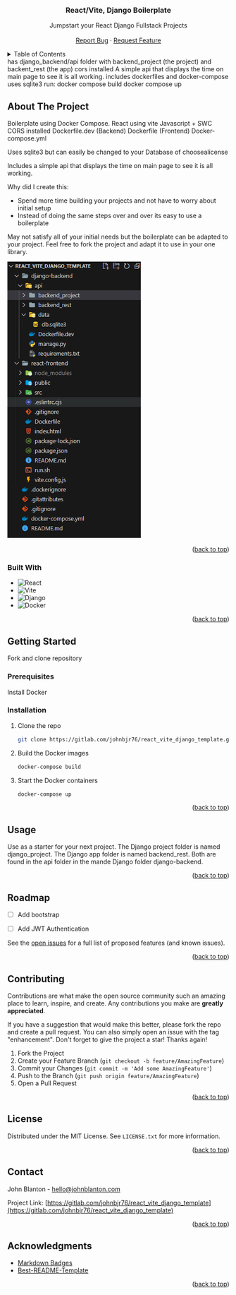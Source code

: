 <a name="readme-top"></a>




<!-- PROJECT LOGO -->
<br />
<div align="center">
 

  <h3 align="center">React/Vite, Django Boilerplate</h3>

  <p align="center">
    Jumpstart your React Django Fullstack Projects
    <br />
    <br />
    <a href="https://gitlab.com/johnbjr76/react_vite_django_template/-/issues">Report Bug</a>
    ·
    <a href="https://gitlab.com/johnbjr76/react_vite_django_template/-/issues">Request Feature</a>
  </p>
</div>



<!-- TABLE OF CONTENTS -->
<details>
  <summary>Table of Contents</summary>
  <ol>
    <li>
      <a href="#about-the-project">About The Project</a>
      <ul>
        <li><a href="#built-with">Built With</a></li>
      </ul>
    </li>
    <li>
      <a href="#getting-started">Getting Started</a>
      <ul>
        <li><a href="#prerequisites">Prerequisites</a></li>
        <li><a href="#installation">Installation</a></li>
      </ul>
    </li>
    <li><a href="#usage">Usage</a></li>
    <li><a href="#roadmap">Roadmap</a></li>
    <li><a href="#contributing">Contributing</a></li>
    <li><a href="#license">License</a></li>
    <li><a href="#contact">Contact</a></li>
    <li><a href="#acknowledgments">Acknowledgments</a></li>
  </ol>
</details>
has django_backend/api folder with backend_project (the project) and backent_rest (the app)
cors installed
A simple api that displays the time on main page to see it is all working. 
includes dockerfiles and docker-compose
uses sqlite3
run:
docker compose build
docker compose up


<!-- ABOUT THE PROJECT -->
## About The Project


Boilerplate using Docker Compose.
React using vite
Javascript + SWC
CORS installed
Dockerfile.dev (Backend)
Dockerfile (Frontend)
Docker-compose.yml

Uses sqlite3 but can easily be changed to your Database of choosealicense

Includes a simple api that displays the time on main page to see it is all working.

Why did I create this:
* Spend more time building your projects and not have to worry about initial setup
* Instead of doing the same steps over and over its easy to use a boilerplate

May not satisfy all of your initial needs but the boilerplate can be adapted to your project.  Feel free to fork the project and adapt it to use in your one library.

![react vite django files screenshot](/images/reactvitedjangofiles.png "Boilerplate FIles")

<p align="right">(<a href="#readme-top">back to top</a>)</p>



### Built With


* ![React](https://img.shields.io/badge/react-%2320232a.svg?style=for-the-badge&logo=react&logoColor=%2361DAFB)
* ![Vite](https://img.shields.io/badge/vite-%23646CFF.svg?style=for-the-badge&logo=vite&logoColor=white)
* ![Django](https://img.shields.io/badge/django-%23092E20.svg?style=for-the-badge&logo=django&logoColor=white)
* ![Docker](https://img.shields.io/badge/docker-%230db7ed.svg?style=for-the-badge&logo=docker&logoColor=white)


<p align="right">(<a href="#readme-top">back to top</a>)</p>



<!-- GETTING STARTED -->
## Getting Started

Fork and clone repository

### Prerequisites

Install Docker

### Installation


1. Clone the repo
   ```sh
   git clone https://gitlab.com/johnbjr76/react_vite_django_template.git
   ```
2. Build the Docker images
   ```sh
   docker-compose build
   ```
3. Start the Docker containers
   ```sh
   docker-compose up
   ```

<p align="right">(<a href="#readme-top">back to top</a>)</p>



<!-- USAGE EXAMPLES -->
## Usage

Use as a starter for your next project. The Django project folder is named django_project. The Django app folder is named backend_rest. Both are found in the api folder in the mande Django folder django-backend.

<p align="right">(<a href="#readme-top">back to top</a>)</p>



<!-- ROADMAP -->
## Roadmap

- [ ] Add bootstrap
- [ ] Add JWT Authentication


See the [open issues](https://gitlab.com/johnbjr76/react_vite_django_template/-/issues) for a full list of proposed features (and known issues).

<p align="right">(<a href="#readme-top">back to top</a>)</p>



<!-- CONTRIBUTING -->
## Contributing

Contributions are what make the open source community such an amazing place to learn, inspire, and create. Any contributions you make are **greatly appreciated**.

If you have a suggestion that would make this better, please fork the repo and create a pull request. You can also simply open an issue with the tag "enhancement".
Don't forget to give the project a star! Thanks again!

1. Fork the Project
2. Create your Feature Branch (`git checkout -b feature/AmazingFeature`)
3. Commit your Changes (`git commit -m 'Add some AmazingFeature'`)
4. Push to the Branch (`git push origin feature/AmazingFeature`)
5. Open a Pull Request

<p align="right">(<a href="#readme-top">back to top</a>)</p>



<!-- LICENSE -->
## License

Distributed under the MIT License. See `LICENSE.txt` for more information.

<p align="right">(<a href="#readme-top">back to top</a>)</p>



<!-- CONTACT -->
## Contact

John Blanton - hello@johnblanton.com

Project Link: [https://gitlab.com/johnbjr76/react_vite_django_template](https://gitlab.com/johnbjr76/react_vite_django_template)

<p align="right">(<a href="#readme-top">back to top</a>)</p>

<!-- ACKNOWLEDGMENTS -->
## Acknowledgments

* [Markdown Badges](https://github.com/Ileriayo/markdown-badges)
* [Best-README-Template](https://github.com/othneildrew/Best-README-Template)


<p align="right">(<a href="#readme-top">back to top</a>)</p>

